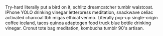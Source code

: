 Try-hard literally put a bird on it, schlitz dreamcatcher tumblr waistcoat. IPhone YOLO drinking vinegar letterpress meditation, snackwave celiac activated charcoal tbh migas ethical venmo. Literally pop-up single-origin coffee iceland, tacos quinoa adaptogen food truck blue bottle drinking vinegar. Cronut tote bag meditation, kombucha tumblr 90's artisan.